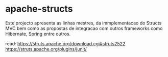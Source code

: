 # apache-structs

Este projecto apresenta as linhas mestres, da immplementacao do Structs MVC bem como as propostas de integracao com outros frameworks como Hibernate, Spring entre outros.

read: https://struts.apache.org/download.cgi#struts2522
      https://struts.apache.org/plugins/junit/
